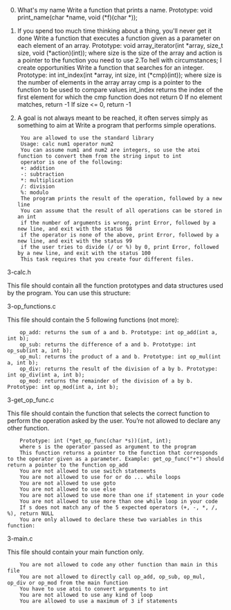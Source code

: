0. What's my name
    Write a function that prints a name.
        Prototype: void print_name(char *name, void (*f)(char *));
1. If you spend too much time thinking about a thing, you'll never get it done
    Write a function that executes a function given as a parameter on each element of an array.
       Prototype: void array_iterator(int *array, size_t size, void (*action)(int));
        where size is the size of the array
        and action is a pointer to the function you need to use
2.To hell with circumstances; I create opportunities
    Write a function that searches for an integer.
        Prototype: int int_index(int *array, int size, int (*cmp)(int));
        where size is the number of elements in the array array
        cmp is a pointer to the function to be used to compare values
        int_index returns the index of the first element for which the cmp function does not return 0
        If no element matches, return -1
        If size <= 0, return -1

3. A goal is not always meant to be reached, it often serves simply as something to aim at
    Write a program that performs simple operations.

        You are allowed to use the standard library
        Usage: calc num1 operator num2
        You can assume num1 and num2 are integers, so use the atoi function to convert them from the string input to int
        operator is one of the following:
        +: addition
        -: subtraction
        *: multiplication
        /: division
        %: modulo
        The program prints the result of the operation, followed by a new line
        You can assume that the result of all operations can be stored in an int
        if the number of arguments is wrong, print Error, followed by a new line, and exit with the status 98
        if the operator is none of the above, print Error, followed by a new line, and exit with the status 99
        if the user tries to divide (/ or %) by 0, print Error, followed by a new line, and exit with the status 100
        This task requires that you create four different files.

3-calc.h

This file should contain all the function prototypes and data structures used by the program. You can use this structure:

3-op_functions.c

This file should contain the 5 following functions (not more):

        op_add: returns the sum of a and b. Prototype: int op_add(int a, int b);
        op_sub: returns the difference of a and b. Prototype: int op_sub(int a, int b);
        op_mul: returns the product of a and b. Prototype: int op_mul(int a, int b);
        op_div: returns the result of the division of a by b. Prototype: int op_div(int a, int b);
        op_mod: returns the remainder of the division of a by b. Prototype: int op_mod(int a, int b);

3-get_op_func.c

This file should contain the function that selects the correct function to perform the operation asked by the user. You’re not allowed to declare any other function.

        Prototype: int (*get_op_func(char *s))(int, int);
        where s is the operator passed as argument to the program
        This function returns a pointer to the function that corresponds to the operator given as a parameter. Example: get_op_func("+") should return a pointer to the function op_add
        You are not allowed to use switch statements
        You are not allowed to use for or do ... while loops
        You are not allowed to use goto
        You are not allowed to use else
        You are not allowed to use more than one if statement in your code
        You are not allowed to use more than one while loop in your code
        If s does not match any of the 5 expected operators (+, -, *, /, %), return NULL
        You are only allowed to declare these two variables in this function:

3-main.c

This file should contain your main function only.

        You are not allowed to code any other function than main in this file
        You are not allowed to directly call op_add, op_sub, op_mul, op_div or op_mod from the main function
        You have to use atoi to convert arguments to int
        You are not allowed to use any kind of loop
        You are allowed to use a maximum of 3 if statements
